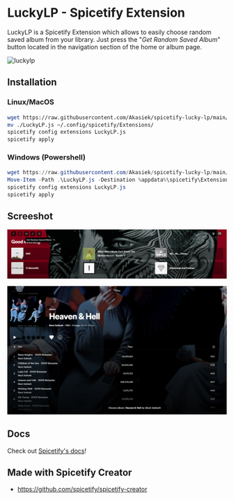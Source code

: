 # LuckyLP - Spicetify Extension

LuckyLP is a Spicetify Extension which allows to easily choose random saved album from your library. Just press the "*Get Random Saved Album*" button located in the navigation section of the home or album page.

![luckylp](https://github.com/Akasiek/spicetify-lucky-lp/assets/37307597/6fc31913-2304-4f28-b5c7-fafc6105affc)

## Installation

### Linux/MacOS

```bash
wget https://raw.githubusercontent.com/Akasiek/spicetify-lucky-lp/main/LuckyLP.js
mv ./LuckyLP.js ~/.config/spicetify/Extensions/
spicetify config extensions LuckyLP.js
spicetify apply
```

### Windows (Powershell)

```powershell
wget https://raw.githubusercontent.com/Akasiek/spicetify-lucky-lp/main/LuckyLP.js
Move-Item -Path .\LuckyLP.js -Destination %appdata%\spicetify\Extensions\
spicetify config extensions LuckyLP.js
spicetify apply
```

## Screeshot

![Screenshot 1](/screenshots/Screenshot_1.png)

![Screenshot 2](/screenshots/Screenshot_2.png)

## Docs
Check out [Spicetify's docs](https://spicetify.app/docs/development/spicetify-creator/the-basics)!

## Made with Spicetify Creator
- https://github.com/spicetify/spicetify-creator
